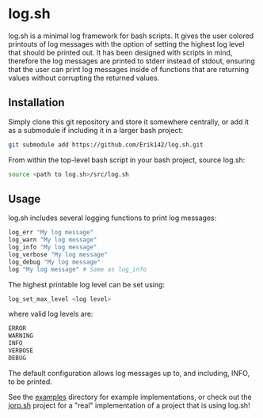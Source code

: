 # log.sh

log.sh is a minimal log framework for bash scripts. It gives the user colored printouts of log messages with the option of setting the highest log level that should be printed out. It has been designed with scripts in mind, therefore the log messages are printed to stderr instead of stdout, ensuring that the user can print log messages inside of functions that are returning values without corrupting the returned values.

## Installation

Simply clone this git repository and store it somewhere centrally, or add it as a submodule if including it in a larger bash project:

```sh
git submodule add https://github.com/Erik142/log.sh.git
```

From within the top-level bash script in your bash project, source log.sh:

```bash
source <path to log.sh>/src/log.sh
```

## Usage

log.sh includes several logging functions to print log messages:

```bash
log_err "My log message"
log_warn "My log message"
log_info "My log message"
log_verbose "My log message"
log_debug "My log message"
log "My log message" # Same as log_info
```

The highest printable log level can be set using:

```bash
log_set_max_level <log level>
```

where valid log levels are:

```bash
ERROR
WARNING
INFO
VERBOSE
DEBUG
```

The default configuration allows log messages up to, and including, INFO, to be printed.

See the [examples](examples/) directory for example implementations, or check out the [jorp.sh](https://github.com/Erik142/jorp.sh) project for a "real" implementation of a project that is using log.sh!
